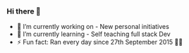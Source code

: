 ### Hi there 👋

- 🔭 I’m currently working on - New personal initiatives
- 🌱 I’m currently learning - Self teaching full stack Dev
- ⚡ Fun fact: Ran every day since 27th September 2015 🏃‍♂️

<!--
**scottdevereux/scottdevereux** is a ✨ _special_ ✨ repository because its `README.md` (this file) appears on your GitHub profile.

Here are some ideas to get you started:

- 🔭 I’m currently working on ...
- 🌱 I’m currently learning ...
- 👯 I’m looking to collaborate on ...
- 🤔 I’m looking for help with ...
- 💬 Ask me about ...
- 📫 How to reach me: ...
- 😄 Pronouns: ...
- ⚡ Fun fact: ...
-->
